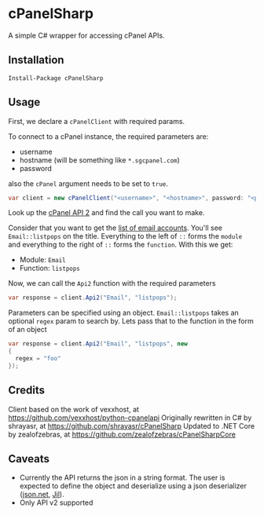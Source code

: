 # cPanelSharp

A simple C# wrapper for accessing cPanel APIs. 

## Installation 

```
Install-Package cPanelSharp
```

## Usage

First, we declare a `cPanelClient` with required params.

To connect to a cPanel instance, the required parameters are: 

- username
- hostname (will be something like `*.sgcpanel.com`)
- password

also the `cPanel` argument needs to be set to `true`.

```C#
var client = new cPanelClient("<username>", "<hostname>", password: "<password>", cPanel: true);
```

Look up the [cPanel API 2](https://documentation.cpanel.net/display/SDK/Guide+to+cPanel+API+2) and find the call you want to make.

Consider that you want to get the [list of email accounts](https://documentation.cpanel.net/display/SDK/cPanel+API+2+Functions+-+Email%3A%3Alistpops). You'll see `Email::listpops` on the title. Everything to the left of `::` forms the `module` and everything to the right of `::` forms the `function`. With this we get:

- Module: `Email`
- Function: `listpops`

Now, we can call the `Api2` function with the required parameters

```C#
var response = client.Api2("Email", "listpops");
```

Parameters can be specified using an object. `Email::listpops` takes an optional `regex` param to search by. Lets pass that to the function in the form of an object

```C#
var response = client.Api2("Email", "listpops", new 
{
  regex = "foo"
});
```

## Credits

Client based on the work of vexxhost, at https://github.com/vexxhost/python-cpanelapi
Originally rewritten in C# by shrayasr, at https://github.com/shrayasr/cPanelSharp
Updated to .NET Core by zealofzebras, at https://github.com/zealofzebras/cPanelSharpCore

## Caveats

- Currently the API returns the json in a string format. The user is expected to define the object and deserialize using a json deserializer ([json.net](http://www.newtonsoft.com/json), [Jil](https://github.com/kevin-montrose/Jil)).
- Only API v2 supported
